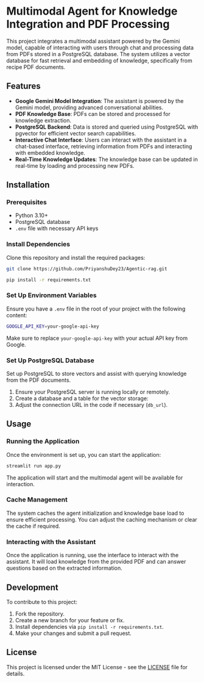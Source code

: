 # Multimodal Agent for Knowledge Integration and PDF Processing

This project integrates a multimodal assistant powered by the Gemini model, capable of interacting with users through chat and processing data from PDFs stored in a PostgreSQL database. The system utilizes a vector database for fast retrieval and embedding of knowledge, specifically from recipe PDF documents.

## Features

- **Google Gemini Model Integration**: The assistant is powered by the Gemini model, providing advanced conversational abilities.
- **PDF Knowledge Base**: PDFs can be stored and processed for knowledge extraction.
- **PostgreSQL Backend**: Data is stored and queried using PostgreSQL with pgvector for efficient vector search capabilities.
- **Interactive Chat Interface**: Users can interact with the assistant in a chat-based interface, retrieving information from PDFs and interacting with embedded knowledge.
- **Real-Time Knowledge Updates**: The knowledge base can be updated in real-time by loading and processing new PDFs.

## Installation

### Prerequisites

- Python 3.10+
- PostgreSQL database
- `.env` file with necessary API keys

### Install Dependencies

Clone this repository and install the required packages:

```bash
git clone https://github.com/PriyanshuDey23/Agentic-rag.git
```
```bash
pip install -r requirements.txt
```

### Set Up Environment Variables

Ensure you have a `.env` file in the root of your project with the following content:

```bash
GOOGLE_API_KEY=your-google-api-key
```

Make sure to replace `your-google-api-key` with your actual API key from Google.

### Set Up PostgreSQL Database

Set up PostgreSQL to store vectors and assist with querying knowledge from the PDF documents.

1. Ensure your PostgreSQL server is running locally or remotely.
2. Create a database and a table for the vector storage:
3. Adjust the connection URL in the code if necessary (`db_url`).


## Usage

### Running the Application

Once the environment is set up, you can start the application:

```bash
streamlit run app.py
```

The application will start and the multimodal agent will be available for interaction.

### Cache Management

The system caches the agent initialization and knowledge base load to ensure efficient processing. You can adjust the caching mechanism or clear the cache if required.

### Interacting with the Assistant

Once the application is running, use the interface to interact with the assistant. It will load knowledge from the provided PDF and can answer questions based on the extracted information.

## Development

To contribute to this project:

1. Fork the repository.
2. Create a new branch for your feature or fix.
3. Install dependencies via `pip install -r requirements.txt`.
4. Make your changes and submit a pull request.

## License

This project is licensed under the MIT License - see the [LICENSE](LICENSE) file for details.
